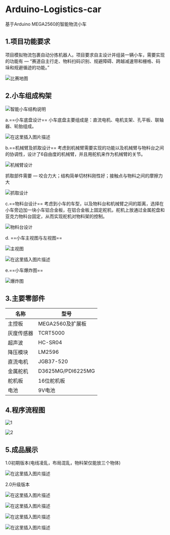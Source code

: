 # Arduino-Logistics-car
基于Arduino MEGA2560的智能物流小车


## 1.项目功能要求
项目模拟物流包裹自动分拣机器人。项目要求自主设计并组装一辆小车，需要实现的功能有 — “赛道自主行走、物料扫码识别、规避障碍、跨越减速带和栅格、码垛和规避循迹的功能。”

![比赛地图](https://img-blog.csdnimg.cn/20190325183444568.png?x-oss-process=image/watermark,type_ZmFuZ3poZW5naGVpdGk,shadow_10,text_aHR0cHM6Ly9ibG9nLmNzZG4ubmV0L3dlaXhpbl8zODAxNDY0MA==,size_16,color_FFFFFF,t_70)

## 2.小车组成构架

![智能小车结构说明](https://img-blog.csdnimg.cn/20190325184116443.png?x-oss-process=image/watermark,type_ZmFuZ3poZW5naGVpdGk,shadow_10,text_aHR0cHM6Ly9ibG9nLmNzZG4ubmV0L3dlaXhpbl8zODAxNDY0MA==,size_16,color_FFFFFF,t_70)

a.==小车底盘设计==
小车底盘主要组成是：直流电机、电机支架、孔平板、联轴器、轮胎组成。

![在这里插入图片描述](https://img-blog.csdnimg.cn/20190325184441731.png?x-oss-process=image/watermark,type_ZmFuZ3poZW5naGVpdGk,shadow_10,text_aHR0cHM6Ly9ibG9nLmNzZG4ubmV0L3dlaXhpbl8zODAxNDY0MA==,size_16,color_FFFFFF,t_70)

b.==机械臂及抓取设计==
考虑到机械臂需要实现的功能以及机械臂与物料台之间的协调性，设计了6自由度的机械臂，并且用舵机来作为机械臂的关节。

![机械臂设计](https://img-blog.csdnimg.cn/20190325184640108.png)

抓取部件需要 — 咬合力大；结构简单切材料刚性好；接触点与物料之间的摩擦力大

![抓取设计](https://img-blog.csdnimg.cn/20190325184707986.png)

c.==物料台设计==
考虑到小车的车型，以及物料台和机械臂之间的距离，选择在小车旁边加一块小车铝合金板，在铝合金板上固定舵机，舵机上放通过金属舵盘和亚克力物料台固定，从而实现舵机对物料架的控制。

![物料台设计](https://img-blog.csdnimg.cn/20190325185021981.png)

d. ==小车主视图与左视图==

![主视图](https://img-blog.csdnimg.cn/2019032519074818.png?x-oss-process=image/watermark,type_ZmFuZ3poZW5naGVpdGk,shadow_10,text_aHR0cHM6Ly9ibG9nLmNzZG4ubmV0L3dlaXhpbl8zODAxNDY0MA==,size_16,color_FFFFFF,t_70)

![在这里插入图片描述](https://img-blog.csdnimg.cn/20190525103743326.png?x-oss-process=image/watermark,type_ZmFuZ3poZW5naGVpdGk,shadow_10,text_aHR0cHM6Ly9ibG9nLmNzZG4ubmV0L3dlaXhpbl8zODAxNDY0MA==,size_16,color_FFFFFF,t_70)

e.==小车爆炸图==

![爆炸图](https://img-blog.csdnimg.cn/20190325190834491.png?x-oss-process=image/watermark,type_ZmFuZ3poZW5naGVpdGk,shadow_10,text_aHR0cHM6Ly9ibG9nLmNzZG4ubmV0L3dlaXhpbl8zODAxNDY0MA==,size_16,color_FFFFFF,t_70)
## 3.主要零部件


| 名称 |  型号|
|--|--|
| 主控板 |MEGA2560及扩展板  |
|  灰度传感器|TCRT5000  |
|超声波|HC-SR04|
| 降压模块 |LM2596  |
|直流电机|JGB37-520|
|金属舵机|D3625MG/PDI6225MG|
|舵机板|16位舵机板|
|电池|9V电池|
## 4.程序流程图

![1](https://img-blog.csdnimg.cn/20190325191146264.png?x-oss-process=image/watermark,type_ZmFuZ3poZW5naGVpdGk,shadow_10,text_aHR0cHM6Ly9ibG9nLmNzZG4ubmV0L3dlaXhpbl8zODAxNDY0MA==,size_16,color_FFFFFF,t_70)

![2](https://img-blog.csdnimg.cn/20190325191201506.png?x-oss-process=image/watermark,type_ZmFuZ3poZW5naGVpdGk,shadow_10,text_aHR0cHM6Ly9ibG9nLmNzZG4ubmV0L3dlaXhpbl8zODAxNDY0MA==,size_16,color_FFFFFF,t_70)

## 5.成品展示
1.0初期版本(电线凌乱，布局混乱，物料架仅能放三个物体)

![在这里插入图片描述](https://img-blog.csdnimg.cn/20190724105347664.jpg?x-oss-process=image/watermark,type_ZmFuZ3poZW5naGVpdGk,shadow_10,text_aHR0cHM6Ly9ibG9nLmNzZG4ubmV0L3dlaXhpbl8zODAxNDY0MA==,size_16,color_FFFFFF,t_70)

2.0升级版本

![在这里插入图片描述](https://img-blog.csdnimg.cn/20190725095837748.gif)


![在这里插入图片描述](https://img-blog.csdnimg.cn/20190325192927755.gif)


![在这里插入图片描述](https://img-blog.csdnimg.cn/20190325193011730.gif)


![在这里插入图片描述](https://img-blog.csdnimg.cn/20190725095858749.gif)

